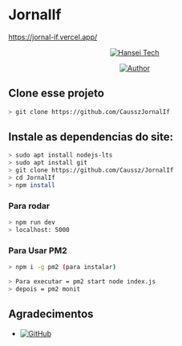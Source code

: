 # JornalIf
https://jornal-if.vercel.app/
<p align="center">
<a href="#"><img title="Hansei Tech" src="https://img.shields.io/badge/TRabalho trimestral DevWeb-green?colorA=%23ff0000&colorB=%23017e40&style=for-the-badge"></a>
</p>
<p align="center">
<a href="https://github.com/admcauss-alt"><img title="Author" src="https://img.shields.io/badge/Author-Cauã e Luiz-red.svg?style=for-the-badge&logo=github"></a>
</p>

## Clone esse projeto

```bash
> git clone https://github.com/CausszJornalIf
```

## Instale as dependencias do site:

```bash
> sudo apt install nodejs-lts
> sudo apt install git
> git clone https://github.com/Caussz/JornalIf
> cd JornalIf
> npm install 
```

### Para rodar
```bash
> npm run dev
> localhost: 5000
```
### Para Usar PM2
```bash
> npm i -g pm2 (para instalar)

> Para executar = pm2 start node index.js
> depois = pm2 monit
```

## Agradecimentos
* <a href="https://github.com/LuizNuneso6 "><img alt="GitHub" src="https://img.shields.io/badge/adiwajshing/Baileys%20-%23121011.svg?&style=for-the-badge&logo=github&logoColor=white"/></a>


